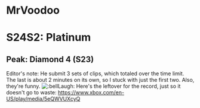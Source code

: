 # MrVoodoo

# S24S2: Platinum

## Peak: Diamond 4 (S23)

Editor's note: He submit 3 sets of clips, which totaled over the time limit. The last is about 2 minutes on its own, so I stuck with just the first two. Also, they're funny. ![:bellLaugh:](https://i.imgur.com/WH9Nm9q.png) Here's the leftover for the record, just so it doesn't go to waste: https://www.xbox.com/en-US/play/media/5eQWVUXcyQ
